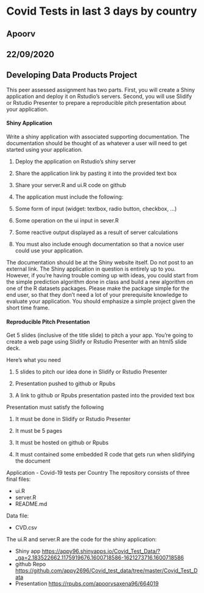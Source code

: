 # Covid Tests in last 3 days by country

## Apoorv

## 22/09/2020


## Developing Data Products Project
This peer assessed assignment has two parts. First, you will create a Shiny application and deploy it on Rstudio’s servers. Second, you will use Slidify or Rstudio Presenter to prepare a reproducible pitch presentation about your application.

#### Shiny Application

Write a shiny application with associated supporting documentation. The documentation should be thought of as whatever a user will need to get started using your application.

1. Deploy the application on Rstudio’s shiny server

2. Share the application link by pasting it into the provided text box

3. Share your server.R and ui.R code on github

4. The application must include the following:

5. Some form of input (widget: textbox, radio button, checkbox, …)

6. Some operation on the ui input in sever.R

7. Some reactive output displayed as a result of server calculations

8. You must also include enough documentation so that a novice user could use your application.

The documentation should be at the Shiny website itself. Do not post to an external link. The Shiny application in question is entirely up to you. However, if you’re having trouble coming up with ideas, you could start from the simple prediction algorithm done in class and build a new algorithm on one of the R datasets packages. Please make the package simple for the end user, so that they don’t need a lot of your prerequisite knowledge to evaluate your application. You should emphasize a simple project given the short time frame.

#### Reproducible Pitch Presentation

Get 5 slides (inclusive of the title slide) to pitch a your app. You’re going to create a web page using Slidify or Rstudio Presenter with an html5 slide deck.

Here’s what you need

1. 5 slides to pitch our idea done in Slidify or Rstudio Presenter

2. Presentation pushed to github or Rpubs

3. A link to github or Rpubs presentation pasted into the provided text box

Presentation must satisfy the following

1. It must be done in Slidify or Rstudio Presenter

2. It must be 5 pages

3. It must be hosted on github or Rpubs

4. It must contained some embedded R code that gets run when slidifying the document

Application - Covid-19 tests per Country
The repository consists of three final files:

- ui.R
- server.R
- README.md

Data file:

- CVD.csv

The ui.R and server.R are the code for the shiny application:
- Shiny app
https://appy96.shinyapps.io/Covid_Test_Data/?_ga=2.183522662.1175919676.1600718586-1621273716.1600718586
- github Repo
https://github.com/appy2696/Covid_test_data/tree/master/Covid_Test_Data
- Presentation
https://rpubs.com/apoorvsaxena96/664019

